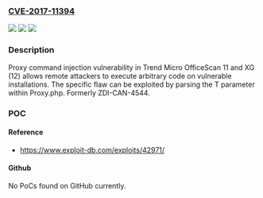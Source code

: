 ### [CVE-2017-11394](https://cve.mitre.org/cgi-bin/cvename.cgi?name=CVE-2017-11394)
![](https://img.shields.io/static/v1?label=Product&message=Trend%20Micro%20OfficeScan&color=blue)
![](https://img.shields.io/static/v1?label=Version&message=n%2Fa&color=blue)
![](https://img.shields.io/static/v1?label=Vulnerability&message=Proxy%20Command%20Injection&color=brighgreen)

### Description

Proxy command injection vulnerability in Trend Micro OfficeScan 11 and XG (12) allows remote attackers to execute arbitrary code on vulnerable installations. The specific flaw can be exploited by parsing the T parameter within Proxy.php. Formerly ZDI-CAN-4544.

### POC

#### Reference
- https://www.exploit-db.com/exploits/42971/

#### Github
No PoCs found on GitHub currently.

